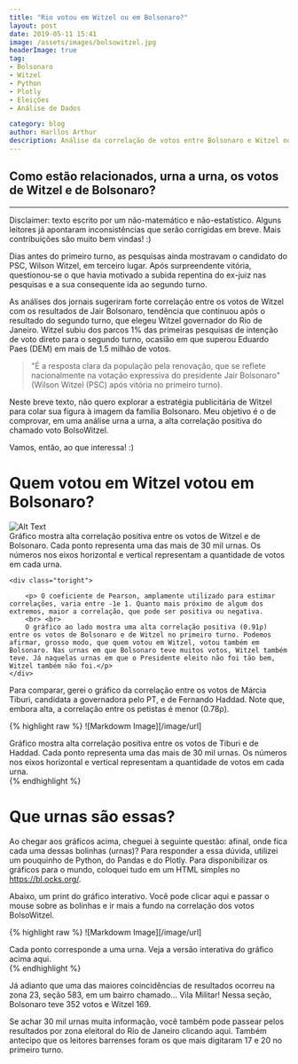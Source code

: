 ```yaml
---
title: "Rio votou em Witzel ou em Bolsonaro?"
layout: post
date: 2019-05-11 15:41
image: /assets/images/bolsowitzel.jpg
headerImage: true
tag:
- Bolsonaro
- Witzel
- Python
- Plotly
- Eleições
- Análise de Dados

category: blog
author: Harllos Arthur
description: Análise da correlação de votos entre Bolsonaro e Witzel no estado do Rio.
---
```


## Como estão relacionados, urna a urna, os votos de Witzel e de Bolsonaro?
---

<span class = "evidence"> Disclaimer: texto escrito por um não-matemático e não-estatístico. Alguns leitores já apontaram inconsistências que serão corrigidas em breve. Mais contribuições são muito bem vindas! :) </span>

Dias antes do primeiro turno, as pesquisas ainda mostravam o candidato do PSC, Wilson Witzel, em terceiro lugar. Após surpreendente vitória, questionou-se o que havia motivado a subida repentina do ex-juiz nas pesquisas e a sua consequente ida ao segundo turno.

As análises dos jornais sugeriram forte correlação entre os votos de Witzel com os resultados de Jair Bolsonaro, tendência que continuou após o resultado do segundo turno, que elegeu Witzel governador do Rio de Janeiro. Witzel subiu dos parcos 1% das primeiras pesquisas de intenção de voto direto para o segundo turno, ocasião em que superou Eduardo Paes (DEM) em mais de 1.5 milhão de votos.

> "É a resposta clara da população pela renovação, que se reflete nacionalmente na votação expressiva do presidente Jair Bolsonaro" (Wilson Witzel (PSC) após vitória no primeiro turno).

<div class="breaker"></div>

Neste breve texto, não quero explorar a estratégia publicitária de Witzel para colar sua figura à imagem da família Bolsonaro. Meu objetivo é o de comprovar, em uma análise urna a urna, a alta correlação positiva do chamado voto BolsoWitzel.

Vamos, então, ao que interessa! :)

<div class="breaker"></div>

# Quem votou em Witzel votou em Bolsonaro?

<div class="side-by-side">
    <div class="toleft">
        <img class="image" src="http://localhost:4000/assets/images/corr_witzel_bolso.png" alt="Alt Text">
        <figcaption class="caption">Gráfico mostra alta correlação positiva entre os votos de Witzel e de Bolsonaro. Cada ponto representa uma das mais de 30 mil urnas. Os números nos eixos horizontal e vertical representam a quantidade de votos em cada urna.</figcaption>
    </div>

    <div class="toright">

        <p> O coeficiente de Pearson, amplamente utilizado para estimar correlações, varia entre -1e 1. Quanto mais próximo de algum dos extremos, maior a correlação, que pode ser positiva ou negativa.
        <br> <br> 
        O gráfico ao lado mostra uma alta correlação positiva (0.91ρ) entre os votos de Bolsonaro e de Witzel no primeiro turno. Podemos afirmar, grosso modo, que quem votou em Witzel, votou também em Bolsonaro. Nas urnas em que Bolsonaro teve muitos votos, Witzel também teve. Já naquelas urnas em que o Presidente eleito não foi tão bem, Witzel também não foi.</p>
    </div>
</div>

Para comparar, gerei o gráfico da correlação entre os votos de Márcia Tiburi, candidata a governadora pelo PT, e de Fernando Haddad. Note que, embora alta, a correlação entre os petistas é menor (0.78ρ).


{% highlight raw %}
![Markdowm Image][/image/url]
<figcaption class="caption">Gráfico mostra alta correlação positiva entre os votos de Tiburi e de Haddad. Cada ponto representa uma das mais de 30 mil urnas. Os números nos eixos horizontal e vertical representam a quantidade de votos em cada urna.</figcaption>
{% endhighlight %}

<div class="breaker"></div>

# Que urnas são essas?

Ao chegar aos gráficos acima, cheguei à seguinte questão: afinal, onde fica cada uma dessas bolinhas (urnas)? Para responder a essa dúvida, utilizei um pouquinho de Python, do Pandas e do Plotly. Para disponibilizar os gráficos para o mundo, coloquei tudo em um HTML simples no https://bl.ocks.org/.

Abaixo, um print do gráfico interativo. Você pode clicar aqui e passar o mouse sobre as bolinhas e ir mais a fundo na correlação dos votos BolsoWitzel.


{% highlight raw %}
![Markdowm Image][/image/url]
<figcaption class="caption">Cada ponto corresponde a uma urna. Veja a versão interativa do gráfico acima aqui.</figcaption>
{% endhighlight %}

Já adianto que uma das maiores coincidências de resultados ocorreu na zona 23, seção 583, em um bairro chamado… Vila Militar! Nessa seção, Bolsonaro teve 352 votos e Witzel 169.

Se achar 30 mil urnas muita informação, você também pode passear pelos resultados por zona eleitoral do Rio de Janeiro clicando aqui. Também antecipo que os leitores barrenses foram os que mais digitaram 17 e 20 no primeiro turno.

